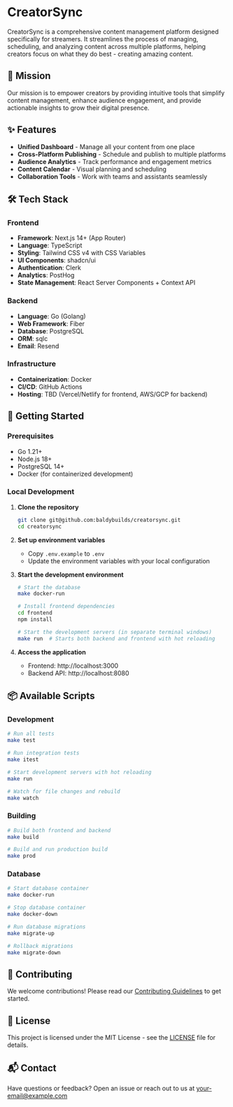 # CreatorSync

CreatorSync is a comprehensive content management platform designed specifically for streamers. It streamlines the process of managing, scheduling, and analyzing content across multiple platforms, helping creators focus on what they do best - creating amazing content.

## 🚀 Mission

Our mission is to empower creators by providing intuitive tools that simplify content management, enhance audience engagement, and provide actionable insights to grow their digital presence.

## ✨ Features

- **Unified Dashboard** - Manage all your content from one place
- **Cross-Platform Publishing** - Schedule and publish to multiple platforms
- **Audience Analytics** - Track performance and engagement metrics
- **Content Calendar** - Visual planning and scheduling
- **Collaboration Tools** - Work with teams and assistants seamlessly

## 🛠 Tech Stack

### Frontend

- **Framework**: Next.js 14+ (App Router)
- **Language**: TypeScript
- **Styling**: Tailwind CSS v4 with CSS Variables
- **UI Components**: shadcn/ui
- **Authentication**: Clerk
- **Analytics**: PostHog
- **State Management**: React Server Components + Context API

### Backend

- **Language**: Go (Golang)
- **Web Framework**: Fiber
- **Database**: PostgreSQL
- **ORM**: sqlc
- **Email**: Resend

### Infrastructure

- **Containerization**: Docker
- **CI/CD**: GitHub Actions
- **Hosting**: TBD (Vercel/Netlify for frontend, AWS/GCP for backend)

## 🚀 Getting Started

### Prerequisites

- Go 1.21+
- Node.js 18+
- PostgreSQL 14+
- Docker (for containerized development)

### Local Development

1. **Clone the repository**

   ```bash
   git clone git@github.com:baldybuilds/creatorsync.git
   cd creatorsync
   ```

2. **Set up environment variables**

   - Copy `.env.example` to `.env`
   - Update the environment variables with your local configuration

3. **Start the development environment**

   ```bash
   # Start the database
   make docker-run

   # Install frontend dependencies
   cd frontend
   npm install

   # Start the development servers (in separate terminal windows)
   make run  # Starts both backend and frontend with hot reloading
   ```

4. **Access the application**
   - Frontend: http://localhost:3000
   - Backend API: http://localhost:8080

## 📦 Available Scripts

### Development

```bash
# Run all tests
make test

# Run integration tests
make itest

# Start development servers with hot reloading
make run

# Watch for file changes and rebuild
make watch
```

### Building

```bash
# Build both frontend and backend
make build

# Build and run production build
make prod
```

### Database

```bash
# Start database container
make docker-run

# Stop database container
make docker-down

# Run database migrations
make migrate-up

# Rollback migrations
make migrate-down
```

## 🤝 Contributing

We welcome contributions! Please read our [Contributing Guidelines](CONTRIBUTING.md) to get started.

## 📄 License

This project is licensed under the MIT License - see the [LICENSE](LICENSE) file for details.

## 📬 Contact

Have questions or feedback? Open an issue or reach out to us at [your-email@example.com](mailto:your-email@example.com)
